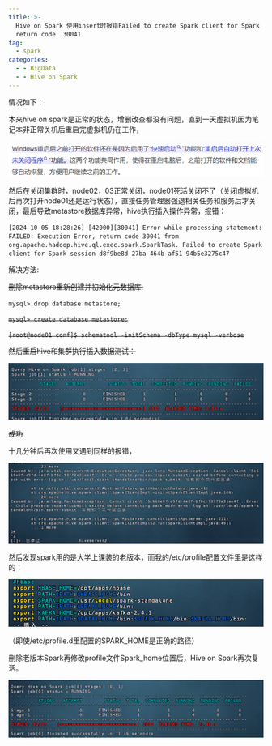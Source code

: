 ```yaml
---
title: >-
  Hive on Spark 使用insert时报错Failed to create Spark client for Spark session XXX 
  return code  30041
tag:
  - spark
categories:
  - - BigData
  - - Hive on Spark
---
```


情况如下：

本来hive on spark是正常的状态，增删改查都没有问题，直到一天虚拟机因为笔记本非正常关机后重启完虚拟机仍在工作，

![image-20241005192256436](../../../img/image-20241005192256436.png)

然后在关闭集群时，node02，03正常关闭，node01死活关闭不了（关闭虚拟机后再次打开node01还是运行状态），直接任务管理器强退相关任务和服务后才关闭，最后导致metastore数据库异常，hive执行插入操作异常，报错：

`[2024-10-05 18:28:26] [42000][30041] Error while processing statement: FAILED: Execution Error, return code 30041 from org.apache.hadoop.hive.ql.exec.spark.SparkTask. Failed to create Spark client for Spark session d8f9be8d-27ba-464b-af51-94b5e3275c47`

解决方法:

~~删除metastore重新创建并初始化元数据库:~~

~~`mysql> drop database metastore;`~~

~~`mysql> create database metastore;`~~

~~`[root@node01 conf]$ schematool -initSchema -dbType mysql -verbose`~~

~~然后重启hive和集群执行插入数据测试：~~

~~![image-20241005193544038](../../../img/image-20241005193544038.png)~~

~~成功~~

十几分钟后再次使用又遇到同样的报错，

![spark-standalone](../../../img/image-20241006090215878.png)

然后发现spark用的是大学上课装的老版本，而我的/etc/profile配置文件里是这样的：

![profile](../../../img/image-20241006123230093.png)

（即使/etc/profile.d里配置的SPARK_HOME是正确的路径）

删除老版本Spark再修改profile文件Spark_home位置后，Hive on Spark再次复活。

![复活证明](../../../img/image-20241006172059609.png)
